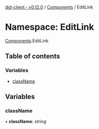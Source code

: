 [did-client - v0.12.0](../README.md) / [Components](components.md) / EditLink

# Namespace: EditLink

[Components](components.md).EditLink

## Table of contents

### Variables

- [className](components.editlink.md#classname)

## Variables

### className

• **className**: *string*
